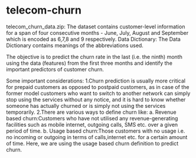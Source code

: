 # telecom-churn
telecom_churn_data.zip: The dataset contains customer-level information for a span of four consecutive months - June, July, August and September which is encoded as 6,7,8 and 9 respectively.
Data Dictionary: The Data Dictionary contains meanings of the abbreviations used.

The objective is to predict the churn rate in the last (i.e. the ninth) month using the data (features) from the first three months and identify the important predictors of customer churn.

Some important considerations:
1.Churn prediction is usually more critical for prepaid customers as opposed to postpaid customers, as in case of the former model  customers who want to switch to another network can simply stop using the services without any notice, and it is hard to know whether someone has actually churned or is simply not using the services temporarily.
2.There are various ways to define churn like:
  a. Revenue based churn:Customers who have not utilised any revenue-generating facilities such as mobile internet, outgoing calls, SMS etc. over a given period of time.
  b. Usage based churn:Those customers with no usage i.e. no incoming or outgoing in terms of calls,internet etc. for a certain amount of time.
Here, we are using the usage based churn definition to predict churn.
